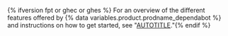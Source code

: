 {% ifversion fpt or ghec or ghes %}
For an overview of the different features offered by {% data variables.product.prodname_dependabot %} and instructions on how to get started, see "[AUTOTITLE](/code-security/getting-started/dependabot-quickstart-guide)."{% endif %}

